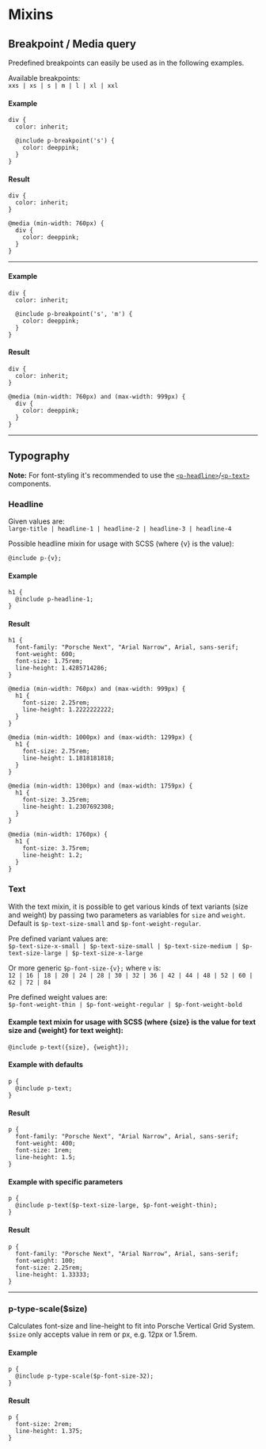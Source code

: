 # Mixins

## Breakpoint / Media query
Predefined breakpoints can easily be used as in the following examples.

Available breakpoints:  
`xxs | xs | s | m | l | xl | xxl`

#### Example
```
div {
  color: inherit;
  
  @include p-breakpoint('s') {
    color: deeppink;
  }
}
```

#### Result
```
div {
  color: inherit;
}

@media (min-width: 760px) {
  div {
    color: deeppink;
  }
}
```

---

#### Example
```
div {
  color: inherit;
  
  @include p-breakpoint('s', 'm') {
    color: deeppink;
  }
}
```

#### Result
```
div {
  color: inherit;
}

@media (min-width: 760px) and (max-width: 999px) {
  div {
    color: deeppink;
  }
}
```

---

## Typography

**Note:** For font-styling it's recommended to use the [`<p-headline>`](#/components/basic/typography#code)/[`<p-text>`](#/components/basic/typography#code) components.

### Headline

Given values are:  
`large-title | headline-1 | headline-2 | headline-3 | headline-4`

Possible headline mixin for usage with SCSS (where {v} is the value):
```
@include p-{v};
```

#### Example
```
h1 {
  @include p-headline-1;
}
```

#### Result
```
h1 {
  font-family: "Porsche Next", "Arial Narrow", Arial, sans-serif;
  font-weight: 600;
  font-size: 1.75rem;
  line-height: 1.4285714286;
}

@media (min-width: 760px) and (max-width: 999px) {
  h1 {
    font-size: 2.25rem;
    line-height: 1.2222222222;
  }
}

@media (min-width: 1000px) and (max-width: 1299px) {
  h1 {
    font-size: 2.75rem;
    line-height: 1.1818181818;
  }
}

@media (min-width: 1300px) and (max-width: 1759px) {
  h1 {
    font-size: 3.25rem;
    line-height: 1.2307692308;
  }
}

@media (min-width: 1760px) {
  h1 {
    font-size: 3.75rem;
    line-height: 1.2;
  }
}
```

### Text

With the text mixin, it is possible to get various kinds of text variants (size and weight) by passing two parameters as variables for `size` and `weight`. 
Default is `$p-text-size-small` and `$p-font-weight-regular`.

Pre defined variant values are:  
`$p-text-size-x-small | $p-text-size-small | $p-text-size-medium | $p-text-size-large | $p-text-size-x-large`  

Or more generic `$p-font-size-{v};` where `v` is:  
`12 | 16 | 18 | 20 | 24 | 28 | 30 | 32 | 36 | 42 | 44 | 48 | 52 | 60 | 62 | 72 | 84`

Pre defined weight values are:  
`$p-font-weight-thin | $p-font-weight-regular | $p-font-weight-bold`

#### Example text mixin for usage with SCSS (where {size} is the value for text size and {weight} for text weight):
```
@include p-text({size}, {weight});
```

#### Example with defaults
```
p {
  @include p-text;
}
```

#### Result
```
p {
  font-family: "Porsche Next", "Arial Narrow", Arial, sans-serif;
  font-weight: 400;
  font-size: 1rem;
  line-height: 1.5;
}
```

#### Example with specific parameters
```
p {
  @include p-text($p-text-size-large, $p-font-weight-thin);
}
```

#### Result
```
p {
  font-family: "Porsche Next", "Arial Narrow", Arial, sans-serif;
  font-weight: 100;
  font-size: 2.25rem;
  line-height: 1.33333;
}
```

---

### p-type-scale($size)
Calculates font-size and line-height to fit into Porsche Vertical Grid System.
`$size` only accepts value in rem or px, e.g. 12px or 1.5rem.

#### Example
```
p {
  @include p-type-scale($p-font-size-32);
}
```

#### Result
```
p {
  font-size: 2rem;
  line-height: 1.375;
}
```